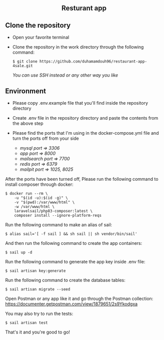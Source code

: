 <h2 align="center">Resturant app</h2>

## Clone the repository

 - Open your favorite terminal
 - Clone the repository in the work directory through the following command:
   
       $ git clone https://github.com/duhamamdouh96/restaurant-app-4sale.git

   *You can use SSH instead or any other way you like*

## Environment
- Please copy .env.example file that you'll find inside the repository directory
- Create .env file in the repository directory and paste the contents from the above step
- Please find the ports that I'm using in the docker-compose.yml file and turn the ports off from your side

    - *mysql port => 3306*
    - *app port => 8000*
    - *mailsearch port => 7700*
    - *redis port => 6379*
    - *mailpit port => 1025, 8025*

After the ports have been turned off, Please run the following command to install composer through docker:

    $ docker run --rm \
        -u "$(id -u):$(id -g)" \
        -v "$(pwd):/var/www/html" \
        -w /var/www/html \
        laravelsail/php83-composer:latest \
        composer install --ignore-platform-reqs
    
Run the following command to make an alias of sail:

    $ alias sail='[ -f sail ] && sh sail || sh vendor/bin/sail'
    
And then run the following command to create the app containers: 

    $ sail up -d

Run the following command to generate the app key inside .env file:

    $ sail artisan key:generate

Run the following command to create the database tables:

    $ sail artisan migrate --seed
    
Open Postman or any app like it and go through the Postman collection: 
        https://documenter.getpostman.com/view/1879651/2s9Ykodgxa


You may also try to run the tests:

    $ sail artisan test 

That's it and you're good to go!

